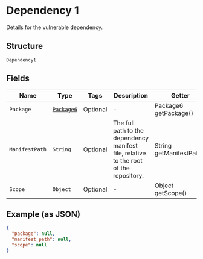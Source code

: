 
# Dependency 1

Details for the vulnerable dependency.

## Structure

`Dependency1`

## Fields

| Name | Type | Tags | Description | Getter | Setter |
|  --- | --- | --- | --- | --- | --- |
| `Package` | [`Package6`](../../doc/models/package-6.md) | Optional | - | Package6 getPackage() | setPackage(Package6 mPackage) |
| `ManifestPath` | `String` | Optional | The full path to the dependency manifest file, relative to the root of the repository. | String getManifestPath() | setManifestPath(String manifestPath) |
| `Scope` | `Object` | Optional | - | Object getScope() | setScope(Object scope) |

## Example (as JSON)

```json
{
  "package": null,
  "manifest_path": null,
  "scope": null
}
```

